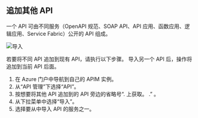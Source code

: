 ## <a name="append-other-apis"></a>追加其他 API

一个 API 可由不同服务（OpenAPI 规范、SOAP API、API 应用、函数应用、逻辑应用、Service Fabric）公开的 API 组成。

![导入](./media/api-management-append-apis/import.png)

若要将不同 API 追加到现有 API，请执行以下步骤。 导入另一个 API 后，操作将追加到当前 API 后面。

1. 在 Azure 门户中导航到自己的 APIM 实例。
2. 从“API 管理”下选择“API”。
3. 按想要将其他 API 追加到的 API 旁边的省略号“. 上获取。 .” 。
4. 从下拉菜单中选择“导入”。
5. 选择要从中导入 API 的服务之一。


